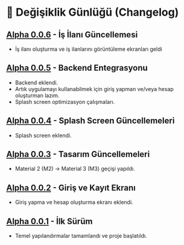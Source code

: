 # 📄 Değişiklik Günlüğü (Changelog)

## [Alpha 0.0.6] - İş İlanı Güncellemesi
- İş ilanı oluşturma ve iş ilanlarını görüntüleme ekranları geldi

[Alpha 0.0.6]: https://github.com/tmturk2010/cvdrop.net/releases/tag/v0.0.6

## [Alpha 0.0.5] - Backend Entegrasyonu
- Backend eklendi.
- Artık uygulamayı kullanabilmek için giriş yapman ve/veya hesap oluşturman lazım.
- Splash screen optimizasyon çalışmaları.

[Alpha 0.0.5]: https://github.com/tmturk2010/cvdrop.net/releases/tag/v0.0.5

## [Alpha 0.0.4] - Splash Screen Güncellemeleri
- Splash screen eklendi.

[Alpha 0.0.4]: https://github.com/tmturk2010/cvdrop.net/releases/tag/v0.0.4

## [Alpha 0.0.3] - Tasarım Güncellemeleri
- Material 2 (M2) → Material 3 (M3) geçişi yapıldı.

[Alpha 0.0.3]: https://github.com/tmturk2010/cvdrop.net/releases/tag/v0.0.3

## [Alpha 0.0.2] - Giriş ve Kayıt Ekranı
- Giriş yapma ve hesap oluşturma ekranı eklendi.

[Alpha 0.0.2]: https://github.com/tmturk2010/cvdrop.net/releases/tag/v0.0.2


## [Alpha 0.0.1] - İlk Sürüm
- Temel yapılandırmalar tamamlandı ve proje başlatıldı.

[Alpha 0.0.1]: https://github.com/tmturk2010/cvdrop.net/releases/tag/v0.0.1
